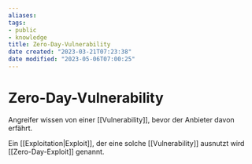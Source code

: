 ```yaml
---
aliases: 
tags:
- public
- knowledge
title: Zero-Day-Vulnerability
date created: "2023-03-21T07:23:38"
date modified: "2023-05-06T07:00:25"
---
```


# Zero-Day-Vulnerability
Angreifer wissen von einer [[Vulnerability]], bevor der Anbieter davon erfährt.

Ein [[Exploitation|Exploit]], der eine solche [[Vulnerability]] ausnutzt wird [[Zero-Day-Exploit]] genannt.
